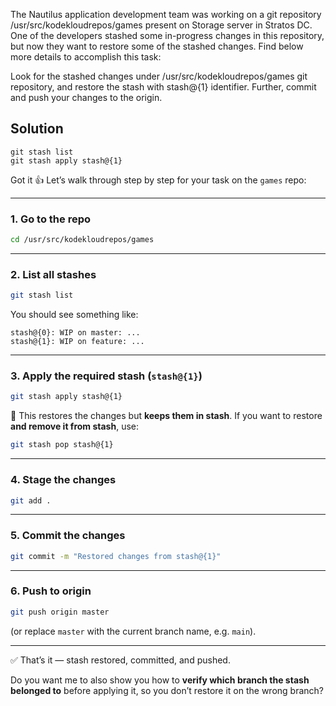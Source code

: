 The Nautilus application development team was working on a git repository /usr/src/kodekloudrepos/games present on Storage server in Stratos DC. 
One of the developers stashed some in-progress changes in this repository, but now they want to restore some of the stashed changes. 
Find below more details to accomplish this task:


Look for the stashed changes under /usr/src/kodekloudrepos/games git repository, and restore the stash with stash@{1} identifier. 
Further, commit and push your changes to the origin.

## Solution

```
git stash list
git stash apply stash@{1}
```
Got it 👍 Let’s walk through step by step for your task on the `games` repo:

---

### 1. Go to the repo

```bash
cd /usr/src/kodekloudrepos/games
```

---

### 2. List all stashes

```bash
git stash list
```

You should see something like:

```
stash@{0}: WIP on master: ...
stash@{1}: WIP on feature: ...
```

---

### 3. Apply the required stash (`stash@{1}`)

```bash
git stash apply stash@{1}
```

🔹 This restores the changes but **keeps them in stash**.
If you want to restore **and remove it from stash**, use:

```bash
git stash pop stash@{1}
```

---

### 4. Stage the changes

```bash
git add .
```

---

### 5. Commit the changes

```bash
git commit -m "Restored changes from stash@{1}"
```

---

### 6. Push to origin

```bash
git push origin master
```

(or replace `master` with the current branch name, e.g. `main`).

---

✅ That’s it — stash restored, committed, and pushed.

Do you want me to also show you how to **verify which branch the stash belonged to** before applying it, so you don’t restore it on the wrong branch?
